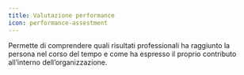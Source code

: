 ```yaml
---
title: Valutazione performance
icon: performance-assestment
---
```


Permette di comprendere quali risultati professionali ha raggiunto la persona nel corso del tempo e come ha espresso il proprio contributo all’interno dell’organizzazione.

